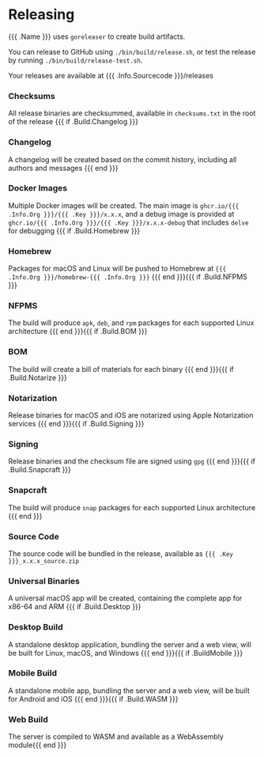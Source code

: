 # Releasing

{{{ .Name }}} uses `goreleaser` to create build artifacts. 

You can release to GitHub using `./bin/build/release.sh`, or test the release by running `./bin/build/release-test.sh`. 

Your releases are available at {{{ .Info.Sourcecode }}}/releases 

### Checksums

All release binaries are checksummed, available in `checksums.txt` in the root of the release
{{{ if .Build.Changelog }}}
### Changelog

A changelog will be created based on the commit history, including all authors and messages
{{{ end }}}
### Docker Images

Multiple Docker images will be created. The main image is `ghcr.io/{{{ .Info.Org }}}/{{{ .Key }}}/x.x.x`, and a debug image is provided at `ghcr.io/{{{ .Info.Org }}}/{{{ .Key }}}/x.x.x-debug` that includes `delve` for debugging
{{{ if .Build.Homebrew }}}
### Homebrew

Packages for macOS and Linux will be pushed to Homebrew at `{{{ .Info.Org }}}/homebrew-{{{ .Info.Org }}}`
{{{ end }}}{{{ if .Build.NFPMS }}}
### NFPMS

The build will produce `apk`, `deb`, and `rpm` packages for each supported Linux architecture
{{{ end }}}{{{ if .Build.BOM }}}
### BOM

The build will create a bill of materials for each binary
{{{ end }}}{{{ if .Build.Notarize }}}
### Notarization

Release binaries for macOS and iOS are notarized using Apple Notarization services
{{{ end }}}{{{ if .Build.Signing }}}
### Signing

Release binaries and the checksum file are signed using `gpg`
{{{ end }}}{{{ if .Build.Snapcraft }}}
### Snapcraft

The build will produce `snap` packages for each supported Linux architecture
{{{ end }}}
### Source Code

The source code will be bundled in the release, available as `{{{ .Key }}}_x.x.x_source.zip`

### Universal Binaries

A universal macOS app will be created, containing the complete app for x86-64 and ARM
{{{ if .Build.Desktop }}}
### Desktop Build

A standalone desktop application, bundling the server and a web view, will be built for Linux, macOS, and Windows
{{{ end }}}{{{ if .BuildMobile }}}
### Mobile Build

A standalone mobile app, bundling the server and a web view, will be built for Android and iOS
{{{ end }}}{{{ if .Build.WASM }}}
### Web Build

The server is compiled to WASM and available as a WebAssembly module{{{ end }}}

